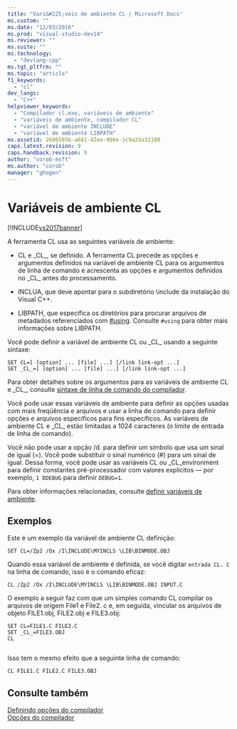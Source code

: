 ```yaml
---
title: "Vari&#225;veis de ambiente CL | Microsoft Docs"
ms.custom: ""
ms.date: "12/03/2016"
ms.prod: "visual-studio-dev14"
ms.reviewer: ""
ms.suite: ""
ms.technology: 
  - "devlang-cpp"
ms.tgt_pltfrm: ""
ms.topic: "article"
f1_keywords: 
  - "cl"
dev_langs: 
  - "C++"
helpviewer_keywords: 
  - "Compilador cl.exe, variáveis de ambiente"
  - "variáveis de ambiente, compilador CL"
  - "variável de ambiente INCLUDE"
  - "variável de ambiente LIBPATH"
ms.assetid: 2606585b-a681-42ee-986e-1c9a2da32108
caps.latest.revision: 9
caps.handback.revision: 9
author: "corob-msft"
ms.author: "corob"
manager: "ghogen"
---
```

# Vari&#225;veis de ambiente CL
[!INCLUDE[vs2017banner](../../assembler/inline/includes/vs2017banner.md)]

A ferramenta CL usa as seguintes variáveis de ambiente:  
  
-   CL e \_CL\_, se definido.  A ferramenta CL precede as opções e argumentos definidos na variável de ambiente CL para os argumentos de linha de comando e acrescenta as opções e argumentos definidos no \_CL\_ antes do processamento.  
  
-   INCLUA, que deve apontar para o subdiretório \\include da instalação do Visual C\+\+.  
  
-   LIBPATH, que especifica os diretórios para procurar arquivos de metadados referenciados com [\#using](../../preprocessor/hash-using-directive-cpp.md).  Consulte `#using` para obter mais informações sobre LIBPATH.  
  
 Você pode definir a variável de ambiente CL ou \_CL\_ usando a seguinte sintaxe:  
  
```  
SET CL=[ [option] ... [file] ...] [/link link-opt ...]  
SET _CL_=[ [option] ... [file] ...] [/link link-opt ...]  
```  
  
 Para obter detalhes sobre os argumentos para as variáveis de ambiente CL e \_CL\_, consulte [sintaxe de linha de comando do compilador](../../build/reference/compiler-command-line-syntax.md).  
  
 Você pode usar essas variáveis de ambiente para definir as opções usadas com mais freqüência e arquivos e usar a linha de comando para definir opções e arquivos específicos para fins específicos.  As variáveis de ambiente CL e \_CL\_ estão limitadas a 1024 caracteres \(o limite de entrada de linha de comando\).  
  
 Você não pode usar a opção \/d. para definir um símbolo que usa um sinal de igual \(\=\).  Você pode substituir o sinal numérico \(\#\) para um sinal de igual.  Dessa forma, você pode usar as variáveis CL ou \_CL\_environment para definir constantes pré\-processador com valores explícitos — por exemplo, `1 DDEBUG` para definir `DEBUG=1`.  
  
 Para obter informações relacionadas, consulte [definir variáveis de ambiente](../../build/setting-the-path-and-environment-variables-for-command-line-builds.md).  
  
## Exemplos  
 Este é um exemplo da variável de ambiente CL definição:  
  
```  
SET CL=/Zp2 /Ox /I\INCLUDE\MYINCLS \LIB\BINMODE.OBJ  
```  
  
 Quando essa variável de ambiente é definida, se você digitar `entrada CL. C` na linha de comando, isso é o comando eficaz:  
  
```  
CL /Zp2 /Ox /I\INCLUDE\MYINCLS \LIB\BINMODE.OBJ INPUT.C  
```  
  
 O exemplo a seguir faz com que um simples comando CL compilar os arquivos de origem File1 e File2. c e, em seguida, vincular os arquivos de objeto FILE1.obj, FILE2.obj e FILE3.obj:  
  
```  
SET CL=FILE1.C FILE2.C  
SET _CL_=FILE3.OBJ  
CL  
  
```  
  
 Isso tem o mesmo efeito que a seguinte linha de comando:  
  
```  
CL FILE1.C FILE2.C FILE3.OBJ  
```  
  
## Consulte também  
 [Definindo opções do compilador](../Topic/Setting%20Compiler%20Options.md)   
 [Opções do compilador](../../build/reference/compiler-options.md)